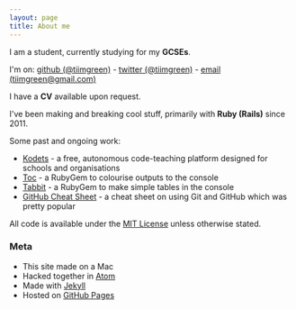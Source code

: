 ```yaml
---
layout: page
title: About me
---
```


I am a student, currently studying for my **GCSEs**.

I'm on: [github (@tiimgreen)](http://github.com/tiimgreen) - [twitter (@tiimgreen)](http://twitter.com/tiimgreen) - [email (tiimgreen@gmail.com)](mailto:tiimgreen@gmail.com)

I have a **CV** available upon request.

I've been making and breaking cool stuff, primarily with **Ruby (Rails)** since 2011.

Some past and ongoing work:

- [Kodets](http://kodets.com) - a free, autonomous code-teaching platform designed for schools and organisations
- [Toc](http://tiimgreen.com/blog/colouring-output/) - a RubyGem to colourise outputs to the console
- [Tabbit](http://tiimgreen.com/blog/tables-on-console/) - a RubyGem to make simple tables in the console
- [GitHub Cheat Sheet](https://github.com/tiimgreen/github-cheat-sheet) - a cheat sheet on using Git and GitHub which was pretty popular

All code is available under the [MIT License](/mit) unless otherwise stated.

### Meta

- This site made on a Mac
- Hacked together in [Atom](https://atom.io/)
- Made with [Jekyll](http://jekyllrb.com/)
- Hosted on [GitHub Pages](https://pages.github.com/)
